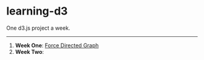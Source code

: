 # learning-d3

One d3.js project a week.

----

1. **Week One**: [Force Directed Graph](http://www.puzzlr.org/force-graphs-with-d3/)
2. **Week Two**:
                 
